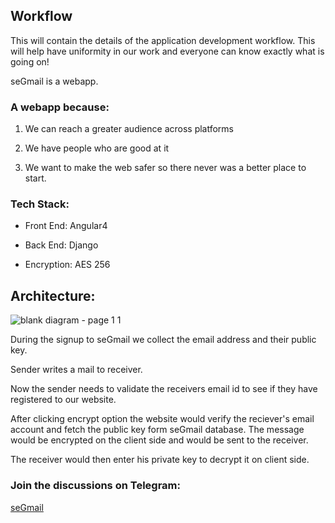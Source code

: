 ## Workflow
This will contain the details of the application development workflow.
This will help have uniformity in our work and everyone can know exactly what is going on!

seGmail is a webapp.

### A webapp because:

1. We can reach a greater audience across platforms

2. We have people who are good at it

3. We want to make the web safer so there never was a better place to start.

### Tech Stack:

- Front End:  Angular4

- Back End:   Django

- Encryption: AES 256

## Architecture: 

![blank diagram - page 1 1](https://user-images.githubusercontent.com/24207790/32185638-cb1db824-bdc5-11e7-9776-e062f765af03.png)


During the signup to seGmail we collect the email address and their public key. 

Sender writes a mail to receiver.

Now the sender needs to validate the receivers email id to see if they have registered to our website. 

After clicking encrypt option the website would verify the reciever's email account and fetch the public key form seGmail database. The message would be encrypted on the client side and would be sent to the receiver.

The receiver would then enter his private key to decrypt it on client side.


### Join the discussions on Telegram: 
[seGmail](t.me/seGmail)

